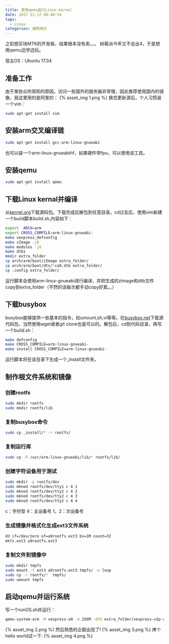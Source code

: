 ```yaml
---
title: 使用qemu运行Linux-kernel
date: 2017-11-12 08:40:54
tags:
  - Linux
categories: 编程相关
---
```

之前想买块MTK的开发板，结果根本没有卖。。。 树莓派今年又不会出4，于是想用qemu边学边玩。
<!--more-->
宿主OS：Ubuntu 17.04
## 准备工作
由于某些众所周知的原因，访问一些国外的服务器非常慢，因此推荐使用国内的镜像，我这里用的是阿里的：
{% asset_img 1.png %}
换完更新源后，个人习惯装一个vim：
```bash
sudo apt-get install vim
```
## 安装arm交叉编译链
```bash
sudo apt-get install gcc-arm-linux-gnueabi
```
也可以装一个arm-linux-gnueabihf，如果硬件带fpu，可以使用该工具。
## 安装qemu
```bash
sudo apt-get install qemu
```
## 下载Linux kernal并编译
从[kernel.org](https://www.kernel.org/)下载源码包。下载完成后解包到任意目录。cd过去后，使用vim新建一个build脚本build.sh,内容如下：
```bash
export  ARCH=arm 
export CROSS_COMPILE=arm-linux-gnueabi- 
make vexpress_defconfig
make zImage -j8
make modules -j8
make dtbs
mkdir extra_folder
cp arch/arm/boot/zImage extra_folder/
cp arch/arm/boot/dts/*ca9.dtb extra_folder/
cp .config extra_folder/
```
运行脚本会使用arm-linux-gnueabi进行编译，并把生成的zImage和dtb文件copy到extra_folder（不然的话每次都手动copy好累。。）
## 下载busybox
busybox能够提供一些基本的指令，如umount,sh,vi等等。在[busybox.net](https://busybox.net/)下载源代码包，当然使用wget或者git clone也是可以的。解包后，cd到代码目录，再写一个build.sh：
```bash
make defconfig
make CROSS_COMPILE=arm-linux-gnueabi-
make install CROSS_COMPILE=arm-linux-gnueabi-
```
运行脚本将在该目录下生成一个_install文件夹。
## 制作根文件系统和镜像
### 创建rootfs
```bash
sudo mkdir rootfs
sudo mkdir rootfs/lib
```
### 复制busybox命令
```bash
sudo cp _install/* -r rootfs/
```
### 复制运行库
```bash
sudo cp -P /usr/arm-linux-gnueabi/lib/* rootfs/lib/
```
### 创建字符设备用于测试
```bash
sudo mkdir -p rootfs/dev
sudo mknod rootfs/dev/tty1 c 4 1
sudo mknod rootfs/dev/tty2 c 4 2
sudo mknod rootfs/dev/tty2 c 4 3
sudo mknod rootfs/dev/tty2 c 4 4
```
c：字符型
4：主设备号
1，2：次设备号
### 生成镜像并格式化生成ext3文件系统
```bash
dd if=/dev/zero of=a9rootfs.ext3 bs=1M count=32
mkfs.ext3 a9rootfs.ext3
```
### 复制文件到镜像中
```bash
sudo mkdir tmpfs
sudo mount -t ext3 a9rootfs.ext3 tmpfs/ -o loop
sudo cp -r rootfs/*  tmpfs/
sudo umount tmpfs
```
## 启动qemu并运行系统
写一个runOS.sh并运行：
```bash
qemu-system-arm -M vexpress-a9 -m 256M -dtb extra_folder/vexpress-v2p-ca9.dtb -kernel extra_folder/zImage -append "root=/dev/mmcblk0 rw" -sd a9rootfs.ext3
```
{% asset_img 2.png %}
然后熟悉的企鹅出现了!
{% asset_img 3.png %}
拷个hello world试一下:
{% asset_img 4.png %}